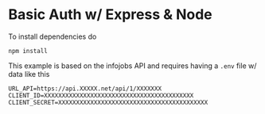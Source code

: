 # Basic Auth w/ Express & Node

To install dependencies do

```
npm install
```

This example is based on the infojobs API and requires having a `.env` file w/ data like this

```
URL_API=https://api.XXXXX.net/api/1/XXXXXXX
CLIENT_ID=XXXXXXXXXXXXXXXXXXXXXXXXXXXXXXXXXXXXXXXXXX
CLIENT_SECRET=XXXXXXXXXXXXXXXXXXXXXXXXXXXXXXXXXXXXXXXXXX
```

